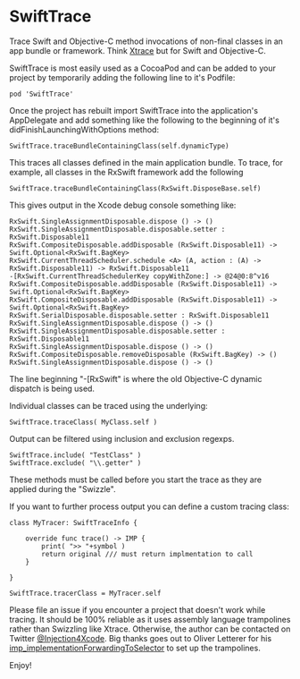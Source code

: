 # SwiftTrace

Trace Swift and Objective-C method invocations of non-final classes in an app bundle or framework.
Think [Xtrace](https://github.com/johnno1962/Xtrace) but for Swift and Objective-C.

SwiftTrace is most easily used as a CocoaPod and can be added to your project by temporarily adding the
following line to it's Podfile:

    pod 'SwiftTrace'

Once the project has rebuilt import SwiftTrace into the application's AppDelegate and add something like
the following to the beginning of it's didFinishLaunchingWithOptions method:

    SwiftTrace.traceBundleContainingClass(self.dynamicType)

This traces all classes defined in the main application bundle.
To trace, for example, all classes in the RxSwift framework add the following

    SwiftTrace.traceBundleContainingClass(RxSwift.DisposeBase.self)

This gives output in the Xcode debug console something like:

    RxSwift.SingleAssignmentDisposable.dispose () -> ()
    RxSwift.SingleAssignmentDisposable.disposable.setter : RxSwift.Disposable11
    RxSwift.CompositeDisposable.addDisposable (RxSwift.Disposable11) -> Swift.Optional<RxSwift.BagKey>
    RxSwift.CurrentThreadScheduler.schedule <A> (A, action : (A) -> RxSwift.Disposable11) -> RxSwift.Disposable11
    -[RxSwift.CurrentThreadSchedulerKey copyWithZone:] -> @24@0:8^v16
    RxSwift.CompositeDisposable.addDisposable (RxSwift.Disposable11) -> Swift.Optional<RxSwift.BagKey>
    RxSwift.CompositeDisposable.addDisposable (RxSwift.Disposable11) -> Swift.Optional<RxSwift.BagKey>
    RxSwift.SerialDisposable.disposable.setter : RxSwift.Disposable11
    RxSwift.SingleAssignmentDisposable.dispose () -> ()
    RxSwift.SingleAssignmentDisposable.disposable.setter : RxSwift.Disposable11
    RxSwift.SingleAssignmentDisposable.dispose () -> ()
    RxSwift.CompositeDisposable.removeDisposable (RxSwift.BagKey) -> ()
    RxSwift.SingleAssignmentDisposable.dispose () -> ()

The line beginning "-[RxSwift" is where the old Objective-C dynamic dispatch is being used.

Individual classes can be traced using the underlying:

    SwiftTrace.traceClass( MyClass.self )

Output can be filtered using inclusion and exclusion regexps. 

    SwiftTrace.include( "TestClass" )
    SwiftTrace.exclude( "\\.getter" )

These methods must be called before you start the trace as they are applied during the "Swizzle".

If you want to further process output you can define a custom tracing class:

    class MyTracer: SwiftTraceInfo {

        override func trace() -> IMP {
            print( ">> "+symbol )
            return original /// must return implmentation to call
        }
        
    }
    
    SwiftTrace.tracerClass = MyTracer.self

Please file an issue if you encounter a project that doesn't work while tracing. It should
be 100% reliable as it uses assembly language trampolines rather than Swizzling like Xtrace.
Otherwise, the author can be contacted on Twitter [@Injection4Xcode](https://twitter.com/@Injection4Xcode). 
Big thanks goes out to Oliver Letterer for his [imp_implementationForwardingToSelector](https://github.com/OliverLetterer/imp_implementationForwardingToSelector)
to set up the trampolines.

Enjoy!
